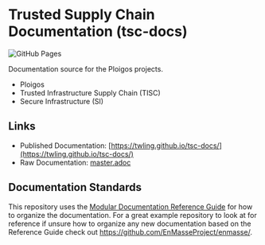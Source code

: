 

# Trusted Supply Chain Documentation (tsc-docs)

![GitHub Pages](https://github.com/twling/tsc-docs/workflows/GitHub%20Pages/badge.svg?branch=master&event=push)

Documentation source for the Ploigos projects.
* Ploigos 
* Trusted Infrastructure Supply Chain (TISC)
* Secure Infrastructure (SI)

## Links
* Published Documentation: [https://twling.github.io/tsc-docs/](https://twling.github.io/tsc-docs/)
* Raw Documentation: [master.adoc](master.adoc)

## Documentation Standards

This repository uses the [Modular Documentation Reference Guide](https://redhat-documentation.github.io/modular-docs/) for how to organize the documentation. For a great example repository to look at for reference if unsure how to organize any new documentation based on the Reference Guide check out https://github.com/EnMasseProject/enmasse/.
